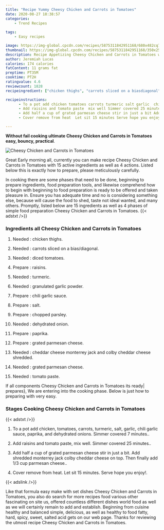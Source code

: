 ```yaml
---
title: "Recipe Yummy Cheesy Chicken and Carrots in Tomatoes"
date: 2020-08-27 18:38:57
categories:
    - Trend Recipes
    
tags:
    - Easy recipes

image: https://img-global.cpcdn.com/recipes/5875311842951168/680x482cq70/cheesy-chicken-and-carrots-in-tomatoes-recipe-main-photo.jpg
thumbnail: https://img-global.cpcdn.com/recipes/5875311842951168/350x250cq70/cheesy-chicken-and-carrots-in-tomatoes-recipe-main-photo.jpg
description: Recipe Appetizing Cheesy Chicken and Carrots in Tomatoes with 15 ingredients and 4 stages of easy cooking.
author: Jeremiah Lucas
calories: 174 calories
fatContent: 11 grams fat
preptime: PT35M
cooktime: PT2H
ratingvalue: 4.6
reviewcount: 1828
recipeingredient: ["chicken thighs", "carrots sliced on a biasdiagonal", "diced tomatoes", "raisins", "turmeric", "granulated garlic powder", "chili garlic sauce", "salt", "chopped parsley", "dehydrated onion", "paprika", "grated parmesan cheese", "cheddar cheese monterrey jack and colby cheddar cheese shredded", "grated parmesan cheese", "tomato paste"]

recipeinstructions: 
      - To a pot add chicken tomatoes carrots turmeric salt garlic  chili garlic sauce paprika and dehydrated onions Simmer covered 7 minutes 
      - Add raisins and tomato paste  mix well Simmer covered 25 minutes 
      - Add half a cup of grated parmesan cheese stir in just a bit Add shredded monterrey jack colby cheddar cheese on top Then finally add 13 cup parmesan cheese 
      - Cover remove from heat  Let sit 15 minutes Serve hope you enjoy

---
```




**Without fail cooking ultimate Cheesy Chicken and Carrots in Tomatoes easy, bouncy, practical**. 


![Cheesy Chicken and Carrots in Tomatoes](https://img-global.cpcdn.com/recipes/5875311842951168/680x482cq70/cheesy-chicken-and-carrots-in-tomatoes-recipe-main-photo.jpg "Cheesy Chicken and Carrots in Tomatoes")




Great Early morning all, currently you can make recipe Cheesy Chicken and Carrots in Tomatoes with 15 active ingredients as well as 4 actions. Listed below this is exactly how to prepare, please meticulously carefully.

In cooking there are some phases that need to be done, beginning to prepare ingredients, food preparation tools, and likewise comprehend how to begin with beginning to food preparation is ready to be offered and taken pleasure in. Ensure you has adequate time and no is considering something else, because will cause the food to shed, taste not ideal wanted, and many others. Promptly, listed below are 15 ingredients as well as 4 phases of simple food preparation Cheesy Chicken and Carrots in Tomatoes.
{{< adstxt />}}

### Ingredients all Cheesy Chicken and Carrots in Tomatoes


1. Needed  : chicken thighs.

1. Needed  : carrots sliced on a bias/diagonal.

1. Needed  : diced tomatoes.

1. Prepare  : raisins.

1. Needed  : turmeric.

1. Needed  : granulated garlic powder.

1. Prepare  : chili garlic sauce.

1. Prepare  : salt.

1. Prepare  : chopped parsley.

1. Needed  : dehydrated onion.

1. Prepare  : paprika.

1. Prepare  : grated parmesan cheese.

1. Needed  : cheddar cheese monterrey jack and colby cheddar cheese shredded.

1. Needed  : grated parmesan cheese.

1. Needed  : tomato paste.



If all components Cheesy Chicken and Carrots in Tomatoes its ready| prepares}, We are entering into the cooking phase. Below is just how to preparing with very easy.

### Stages Cooking Cheesy Chicken and Carrots in Tomatoes

{{< adstxt />}}


1. To a pot add chicken, tomatoes, carrots, turmeric, salt, garlic,  chili garlic sauce, paprika, and dehydrated onions. Simmer covered 7 minutes..



1. Add raisins and tomato paste,  mix well. Simmer covered 25 minutes..



1. Add half a cup of grated parmesan cheese stir in just a bit. Add shredded monterrey jack colby cheddar cheese on top. Then finally add 1/3 cup parmesan cheese..



1. Cover remove from heat.  Let sit 15 minutes. Serve hope you enjoy!.





{{< adslink />}}

Like that formula easy make with set dishes Cheesy Chicken and Carrots in Tomatoes, you also do search for more recipes food various other fascinating on site us, offered countless different dishes world food as well as we will certainly remain to add and establish. Beginning from cuisine healthy and balanced simple, delicious, as well as healthy to food fatty, hard, spicy, sweet, salted acid gets on our web page. Thanks for reviewing the utmost recipe Cheesy Chicken and Carrots in Tomatoes.
